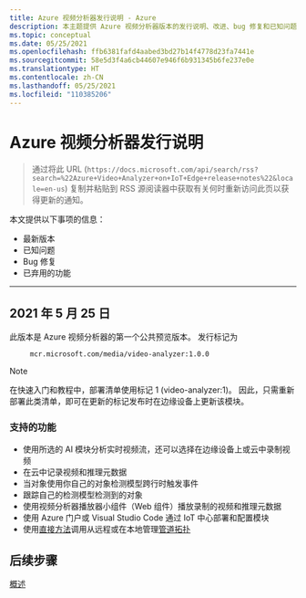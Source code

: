 ```yaml
---
title: Azure 视频分析器发行说明 - Azure
description: 本主题提供 Azure 视频分析器版本的发行说明、改进、bug 修复和已知问题。
ms.topic: conceptual
ms.date: 05/25/2021
ms.openlocfilehash: ffb6381fafd4aabed3bd27b14f4778d23fa7441e
ms.sourcegitcommit: 58e5d3f4a6cb44607e946f6b931345b6fe237e0e
ms.translationtype: HT
ms.contentlocale: zh-CN
ms.lasthandoff: 05/25/2021
ms.locfileid: "110385206"
---
```

# <a name="azure-video-analyzer-release-notes"></a>Azure 视频分析器发行说明

>通过将此 URL (`https://docs.microsoft.com/api/search/rss?search=%22Azure+Video+Analyzer+on+IoT+Edge+release+notes%22&locale=en-us`) 复制并粘贴到 RSS 源阅读器中获取有关何时重新访问此页以获得更新的通知。

本文提供以下事项的信息：

* 最新版本
* 已知问题
* Bug 修复
* 已弃用的功能

<hr width=100%>

## <a name="may-25-2021"></a>2021 年 5 月 25 日

此版本是 Azure 视频分析器的第一个公共预览版本。 发行标记为

```
     mcr.microsoft.com/media/video-analyzer:1.0.0
```
> [!NOTE]
> 在快速入门和教程中，部署清单使用标记 1 (video-analyzer:1)。 因此，只需重新部署此类清单，即可在更新的标记发布时在边缘设备上更新该模块。

### <a name="supported-functionalities"></a>支持的功能

* 使用所选的 AI 模块分析实时视频流，还可以选择在边缘设备上或云中录制视频
* 在云中记录视频和推理元数据
* 当对象使用你自己的对象检测模型跨行时触发事件
* 跟踪自己的检测模型检测到的对象 
* 使用视频分析器播放器小组件（Web 组件）播放录制的视频和推理元数据
* 使用 Azure 门户或 Visual Studio Code 通过 IoT 中心部署和配置模块
* 使用[直接方法](direct-methods.md)调用从远程或在本地管理[管道拓扑](pipeline.md#pipeline-topologies)

## <a name="next-steps"></a>后续步骤

[概述](overview.md)
